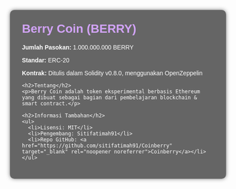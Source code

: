 <!DOCTYPE html>
<html lang="id">
<head>
  <meta charset="UTF-8" />
  <meta name="viewport" content="width=device-width, initial-scale=1" />
  <title>Berry Coin (BERRY)</title>
  <style>
    body {
      font-family: Arial, sans-serif;
      background-image: url('https://images.unsplash.com/photo-1506744038136-46273834b3fb?auto=format&fit=crop&w=1350&q=80');
      background-size: cover;
      background-position: center;
      padding: 2em;
      color: white;
      margin: 0;
    }
    .container {
      background: rgba(0, 0, 0, 0.6); /* transparan hitam supaya tulisan tetap terbaca */
      padding: 2em;
      max-width: 700px;
      margin: auto;
      border-radius: 10px;
      box-shadow: 0 0 10px rgba(0,0,0,0.5);
    }
    h1, h2 {
      color: #d1a3f8; /* ungu muda */
      margin-top: 0;
    }
    a {
      color: #e0c3fc;
      text-decoration: none;
    }
    a:hover {
      text-decoration: underline;
    }
  </style>
</head>
<body>
  <div class="container">
    <h1>Berry Coin (BERRY)</h1>
    <p><strong>Jumlah Pasokan:</strong> 1.000.000.000 BERRY</p>
    <p><strong>Standar:</strong> ERC-20</p>
    <p><strong>Kontrak:</strong> Ditulis dalam Solidity v0.8.0, menggunakan OpenZeppelin</p>

    <h2>Tentang</h2>
    <p>Berry Coin adalah token eksperimental berbasis Ethereum yang dibuat sebagai bagian dari pembelajaran blockchain & smart contract.</p>

    <h2>Informasi Tambahan</h2>
    <ul>
      <li>Lisensi: MIT</li>
      <li>Pengembang: Sitifatimah91</li>
      <li>Repo GitHub: <a href="https://github.com/sitifatimah91/Coinberry" target="_blank" rel="noopener noreferrer">Coinberry</a></li>
    </ul>
  </div>
</body>
</html>
